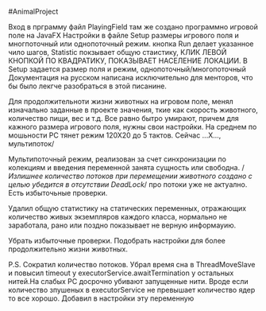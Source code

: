 #AnimalProject

Вход в прграмму файл PlayingField там же создано программно игровой поле на JavaFX
Настройки в файле Setup размеры игрового поля и многпоточный или однопоточный режим.
кнопка Run делает указанное чило шагов, Statistic покзывает общую стаистику,
КЛИК ЛЕВОЙ КНОПКОЙ ПО КВАДРАТИКУ, ПОКАЗЫВАЕТ НАСЕЛЕНИЕ ЛОКАЦИИ. В Setup задается размер
поля и режим, однопоточный/многопоточный
Документация на русском написана исключительно для менторов, что бы было лекгче разобраться
в этой писанине.

Для продолжительноти жизни животных на игровом поле, менял изначально заданные в
проекте значения, ткие как скорость животного, количество пищи, вес и т.д.
Все равно бытро умирают, причем для кажного размера игрового поля, нужны свои
настройки. На среднем по мошьности РС тянет режим 120Х20 до 5 тактов.
Сейчас ...X..., мультипоток/

Мультипоточный режим, реализован за счет синхронизации по колекциям и введения переменной
занята сущность или свободна. /*Излишнее количество потоков при перемещении животного
создано с целью убедится в отсутствии DeadLock*/ про потоки уже не актуално. 
Есть избыточьные проверки.

Удалил общую статистику на статических переменных, отражающих количество живых экземпляров
каждого класса, нормально не заработала, рано или поздно показывает не верную информауию.

Убрать избыточные проверки.
Подобрать настройки для более продолжительно жизни животных.

P.S.
Сократил количество потоков. Убрал время сна в ThreadMoveSlave и повысил timeout у executorService.awaitTermination
у остальных нитей.На слабых РС досрочно убивают запущенные нити. Вроде если количество зпушеных
в executorService не превышает количество ядер то все хорошо. Добавил в настройки эту переменную





